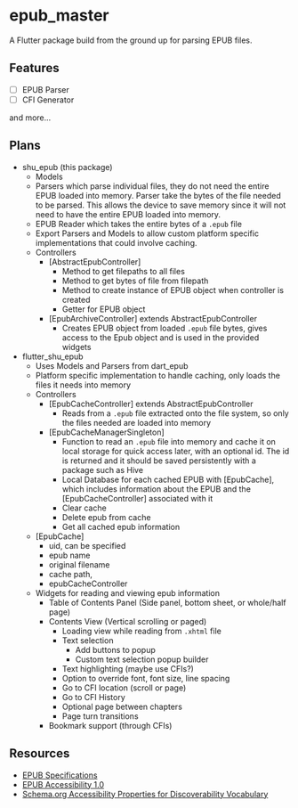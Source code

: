 # epub_master

A Flutter package build from the ground up for parsing EPUB files.

## Features

* [ ] EPUB Parser
* [ ] CFI Generator

and more...

## Plans

* shu_epub (this package)
  * Models
  * Parsers which parse individual files, they do not need the entire
  EPUB loaded into memory. Parser take the bytes of the file needed to
  be parsed. This allows the device to save memory since it will
  not need to have the entire EPUB loaded into memory.
  * EPUB Reader which takes the entire bytes of a `.epub` file
  * Export Parsers and Models to allow custom platform specific
  implementations that could involve caching.
  * Controllers
    * [AbstractEpubController]
      * Method to get filepaths to all files
      * Method to get bytes of file from filepath
      * Method to create instance of EPUB object when controller is
      created
      * Getter for EPUB object
    * [EpubArchiveController] extends AbstractEpubController
      * Creates EPUB object from loaded `.epub` file bytes, gives
      access to the Epub object and is used in the provided widgets
* flutter_shu_epub
  * Uses Models and Parsers from dart_epub
  * Platform specific implementation to handle caching, only loads the
  files it needs into memory
  * Controllers
    * [EpubCacheController] extends AbstractEpubController
      * Reads from a `.epub` file extracted onto the file system, so
      only the files needed are loaded into memory
    * [EpubCacheManagerSingleton]
      * Function to read an `.epub` file into memory and
      cache it on local storage for quick access later, with an optional
      id. The id is returned and it should be saved persistently with
      a package such as Hive
      * Local Database for each cached EPUB with [EpubCache], which includes
      information about the EPUB and the [EpubCacheController] associated
      with it
      * Clear cache
      * Delete epub from cache
      * Get all cached epub information
  * [EpubCache]
    * uid, can be specified
    * epub name
    * original filename
    * cache path,
    * epubCacheController
  * Widgets for reading and viewing epub information
    * Table of Contents Panel (Side panel, bottom sheet, or whole/half page)
    * Contents View (Vertical scrolling or paged)
      * Loading view while reading from `.xhtml` file
      * Text selection
        * Add buttons to popup
        * Custom text selection popup builder
      * Text highlighting (maybe use CFIs?)
      * Option to override font, font size, line spacing
      * Go to CFI location (scroll or page)
      * Go to CFI History
      * Optional page between chapters
      * Page turn transitions
    * Bookmark support (through CFIs)

## Resources

* [EPUB Specifications](http://idpf.org/epub/dir/)
* [EPUB Accessibility 1.0](http://idpf.org/epub/a11y/accessibility.html)
* [Schema.org Accessibility Properties for Discoverability Vocabulary](https://www.w3.org/2021/a11y-discov-vocab/latest/)
